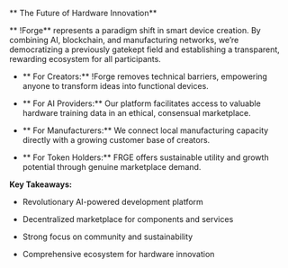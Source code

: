 ** The Future of Hardware Innovation**

** !Forge** represents a paradigm shift in smart device creation. By combining AI, blockchain, and manufacturing networks, we’re democratizing a previously gatekept field and establishing a transparent, rewarding ecosystem for all participants.

  - ** For Creators:** !Forge removes technical barriers, empowering anyone to transform ideas into functional devices.

  - ** For AI Providers:** Our platform facilitates access to valuable hardware training data in an ethical, consensual marketplace.

  - ** For Manufacturers:** We connect local manufacturing capacity directly with a growing customer base of creators.

  - ** For Token Holders:** FRGE offers sustainable utility and growth potential through genuine marketplace demand.

**Key Takeaways:**

  - Revolutionary AI-powered development platform

  - Decentralized marketplace for components and services

  - Strong focus on community and sustainability

  - Comprehensive ecosystem for hardware innovation
